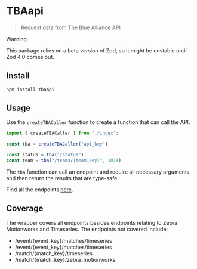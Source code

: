 # TBAapi

> Request data from The Blue Alliance API


> [!WARNING]  
> This package relies on a beta version of Zod, so it might be unstable until Zod 4.0 comes out.

## Install
```bash
npm install tbaapi
```

## Usage
Use the `createTBACaller` function to create a function that can call the API.

```ts
import { createTBACaller } from "./index";

const tba = createTBACaller("api_key")

const status = tba("/status")
const team = tba("/teams/{team_key}", 1014)
```

The `tba` function can call an endpoint and require all necessary arguments, and then return the results that are type-safe.

Find all the endpoints [here](https://www.thebluealliance.com/apidocs/v3).

## Coverage
The wrapper covers all endpoints besides endpoints relating to Zebra Motionworks and Timeseries.
The endpoints not covered include:
* /event/{event_key}/matches/timeseries
* /event/{event_key}/matches/timeseries
* /match/{match_key}/timeseries
* /match/{match_key}/zebra_motionworks

